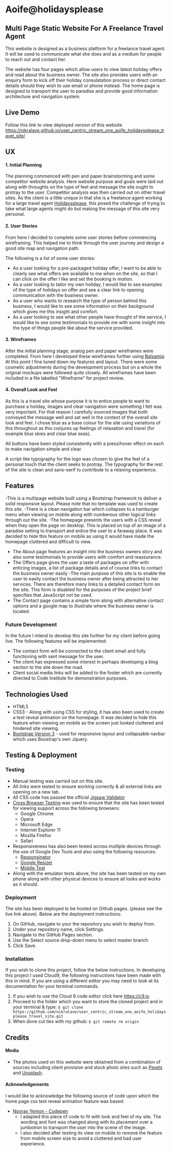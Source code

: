 # Aoife@holidaysplease 


## Multi Page Static Website For A Freelance Travel Agent  

This website is designed as a business platform for a freelance travel agent. It will be used to communicate what she does and as a medium for people to reach out and contact her. 

The website has four pages which allow users to view latest holiday offers and read about the business owner. The site also provides users with an enquiry form to kick off their holiday consulatation process or direct contact details should they wish to use email or phone instead. The home page is designed to transport the user to paradise and provide good information architecture and navigation system. 


## Live Demo

Follow this link to view deployed version of this website https://nikralave.github.io/user_centric_stream_one_aoife_holidaysplease_travel_site/


## UX

#### 1. Initial Planning 

The planning commenced with pen and paper brainstorming and some competitor website analysis. Here website purpose and goals were laid out along with throughts on the type of feel and message the site ought to protray to the user. Competitor analysis was then carried out on other travel sites. As the client is a little unique in that she is a freelance agent working for a large travel agent [Holidaysplease](https://www.holidaysplease.co.uk/ "Holidaysplease Homepage"), this posed the challenge of trying to take what large agents might do but making the message of this site very personal. 

#### 2. User Stories

From here I decided to complete some user stories before commencing wireframing. This helped me to think through the user journey and design a good site map and navigation path. 

The following is a list of some user stories:

 - As a user looking for a pre-packaged holiday offer, I want to be able to clearly see what offers are available to me when on the site, so that I can click on the offer I like and set the booking in motion.
 - As a user looking to tailor my own holiday, I would like to see examples of the type of holidays on offer and see a clear link to opening communication with the business owner.
 - As a user who wants to research the type of person behind this business, I would like to see some information on their background which gives me this insight and comfort.
 - As a user looking to see what other people have thought of the service, I would like to see some testimonials to provide me with some insight into the type of things people like about the service provided.

#### 3. Wireframes

After the initial planning stage, analog pen and paper wireframes were completed. From here I developed these wireframes further using [Balsamiq](https://www.balsamiq.com "Balsamiq Homepage"). At this point I fine tuned down my features and layout. There were some cosmetic adjustments during the development process but on a whole the original mockups were followed quite closely. All wireframes have been included in a file labelled "Wireframe" for project review.

#### 4. Overall Look and Feel

As this is a travel site whose purpose it is to entice people to want to purchase a holiday, images and clear navigation were something I felt was very important. For that reason I carefully sourced images that both conveyed the message well and sat well in the context of the overall site look and feel. I chose blue as a base colour for the site using variations of this throughout as this conjures up feelings of relaxation and travel (for example blue skies and clear blue seas). 

All buttons have been styled consistently with a press/hover effect on each to make navigation simple and clear.

A script like typography for the logo was chosen to give the feel of a personal touch that the client seeks to protray. The typography for the rest of the site is clean and sans-serif to contribute to a relaxing experience.


## Features

-This is a multipage website built using a Bootstrap framework to deliver a solid responsive layout. Please note that no template was used to create this site. 
-There is a clean navigation bar which collapses to a hamburger menu when viewing on mobile along with numberous other logical links through out the site. 
-The homepage presents the users with a CSS reveal when they open the page on desktop. This is placed on top of an image of a paradise setting to transport and entice the user to a faraway place. It was decided to hide this feature on mobile as using it would have made the homepage cluttered and difficult to view.
- The About page features an insight into the business owners story and also some testimonials to provide users with comfort and reassurance.
- The Offers page gives the user a taste of packages on offer with enticing images, a list of package details and of course links to contact the business owner easily
-The main purpose of this site is to enable the user to easily contact the business owner after being attracted to her services. There are therefore many links to a detailed contact form on the site. This form is disabled for the purposes of the project brief specifies that JavaScript not be used. 
- The Contact page contains a simple form along with alternative contact options and a google map to illustrate where the business owner is located.

### Future Development

In the future I intend to develop this site further for my client before going live. The following features will be implemented:
- The contact form will be connected to the client email and fully functioning with sent message for the user.
- The client has expressed some interest in perhaps developing a blog section to the site down the road.
- Client social media links will be added to the footer which are currently directed to Code Institute for demonstration purposes.


## Technologies Used

- HTML5
- CSS3 - Along with using CSS for styling, it has also been used to create a text reveal animation on the homepage. It was decided to hide this feature when viewing on mobile as the screen just looked cluttered and hindered site viewing. 
- [Bootstrap Version 3](https://getbootstrap.com/docs/3.3/ "Bootstrap 3 Homepage")  - used for responsive layout and collapsable navbar which uses Boostrap's own Jquery.

## Testing & Deployment


### Testing

- Manual testing was carried out on this site.
- All links were tested to ensure working correctly & all external links are opening on a new tab.
- All CSS code has passed the official [Jigsaw Validator](https://jigsaw.w3.org/css-validator/ "Jigsaw Validator Homepage")
- [Cross Browser Testing](https://crossbrowsertesting.com/ "Cross Browser Testing Homepage")  was used to ensure that the site has been tested for viewing support across the following browsers:
  - Google Chrome
  - Opera
  - Microsoft Edge
  - Internet Explorer 11
  - Mozilla Firefox
  - Safari
- Responsiveness has also been tested across multiple devices through the use of Google Dev Tools and also using the following resources:
  - [Responsinator](http://www.responsinator.com/ "Responsinator Homepage")
  - [Google Resizer](https://material.io/tools/resizer/ "Google Resizer Homepage")
  - [Mobile Test](http://mobiletest.me/ "Mobile test Homepage")
- Along with the emulator tests above, the site has been tested on my own phone along with other physical devices to ensure all looks and works as it should. 


### Deployment

The site has been deployed to be hosted on Github pages. (please see the live link above). Below are the deployment instructions:

1. On GitHub, navigate to your the repository you wish to deploy from.
2. Under your repository name, click Settings.
3. Navigate to the GitHub Pages section.
4. Use the Select source drop-down menu to select master branch
5. Click Save.

### Installation

If you wish to clone this project, follow the below instructions. In developing this project I used Cloud9, the following instructions have been made with this in mind. If you are using a different editor you may need to look at its documentation for your terminal commands.

1. If you wish to use the Cloud 9 code editor click here https://c9.io
2. Proceed to the folder which you want to store the cloned project and in your terminal & type: `$ git clone https://github.com/nikralave/user_centric_stream_one_aoife_holidaysplease_travel_site.git`
3. When done cut ties with my github: `$ git remote rm origin`
 

## Credits

#### Media

- The photos used on this website were obtained from a combination of sources including client provision and stock photo sites such as [Pexels](https://unsplash.com/ "Pexels") and [Unsplash](https://www.pexels.com/ "Unsplash").


#### Acknowledgements

I would like to acknowledge the following source of code upon which the home page css text reveal animation feature was based:

- [Nooray Yemon - Codepen](https://codepen.io/yemon/ "Nooray Yemon Codepen")
    - I adapted this piece of code to fit with look and feel of my site. The wording and font was changed along with its placement over a jumbotron to transport the user into the scene of the image. 
    - I also decided after testing its view on mobile to remove the feature from mobile screen size to avoid a cluttered and bad user experience.


  
